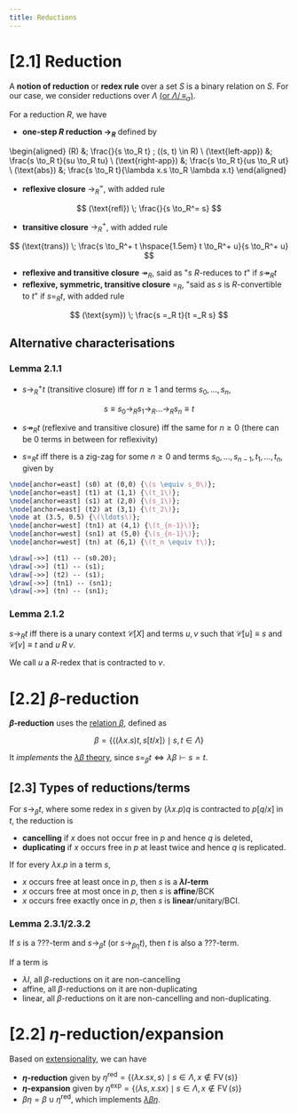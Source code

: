 ```yaml
---
title: Reductions
---
```


# [2.1] Reduction

A **notion of reduction** or **redex rule** over a set $S$ is a binary relation
on $S$. For our case, we consider reductions over $\Lambda$ [(or
$\Lambda/\!\!\equiv_\alpha$)](theories.html#alpha-conversion).

For a reduction $R$, we have

* **one-step $R$ reduction $\to_R$** defined by

\begin{aligned}
(R) &\; \frac{}{s \to_R t} \; ((s, t) \in R) \\
(\text{left-app}) &\; \frac{s \to_R t}{su \to_R tu} \\
(\text{right-app}) &\; \frac{s \to_R t}{us \to_R ut} \\
(\text{abs}) &\; \frac{s \to_R t}{\lambda x.s \to_R \lambda x.t}
\end{aligned}

* **reflexive closure** $\to_R^=$, with added rule

$$
(\text{refl}) \; \frac{}{s \to_R^= s}
$$

* **transitive closure** $\to_R^+$, with added rule

$$
(\text{trans}) \; \frac{s \to_R^+ t \hspace{1.5em} t \to_R^+ u}{s \to_R^+ u}
$$

* **reflexive and transitive closure** $\twoheadrightarrow_R$, said as "$s$
  $R$-reduces to $t$" if $s \twoheadrightarrow_R t$
* **reflexive, symmetric, transitive closure** $=_R$, "said as $s$ is
  $R$-convertible to $t$" if $s =_R t$, with added rule

$$
(\text{sym}) \; \frac{s =_R t}{t =_R s}
$$

## Alternative characterisations

### Lemma 2.1.1

* $s \to_R^+ t$ (transitive closure) iff for $n \geq 1$ and terms
  $s_0,\ldots,s_n$,

$$ s \equiv s_0 \to_R s_1 \to_R \ldots \to_R s_n \equiv t $$

* $s \twoheadrightarrow_R t$ (reflexive and transitive closure) iff the same for
  $n \geq 0$ (there can be 0 terms in between for reflexivity)

* $s =_R t$ iff there is a zig-zag for some $n \geq 0$ and terms
  $s_0, \ldots, s_{n-1}, t_1, \ldots, t_n$, given by

```{.tex .tikz width=70%}
\node[anchor=east] (s0) at (0,0) {\(s \equiv s_0\)};
\node[anchor=east] (t1) at (1,1) {\(t_1\)};
\node[anchor=east] (s1) at (2,0) {\(s_1\)};
\node[anchor=east] (t2) at (3,1) {\(t_2\)};
\node at (3.5, 0.5) {\(\ldots\)};
\node[anchor=west] (tn1) at (4,1) {\(t_{n-1}\)};
\node[anchor=west] (sn1) at (5,0) {\(s_{n-1}\)};
\node[anchor=west] (tn) at (6,1) {\(t_n \equiv t\)};

\draw[->>] (t1) -- (s0.20);
\draw[->>] (t1) -- (s1);
\draw[->>] (t2) -- (s1);
\draw[->>] (tn1) -- (sn1);
\draw[->>] (tn) -- (sn1);
```

### Lemma 2.1.2

$s \to_R t$ iff there is a unary context $\mathcal C[X]$ and terms $u, v$ such
that $\mathcal C[u] \equiv s$ and $\mathcal C[v] \equiv t$ and $u \; R \; v$.

We call $u$ a $R$-redex that is contracted to $v$.

# [2.2] $\beta$-reduction

**$\beta$-reduction** uses the
[relation $\beta$](theories.html#beta-conversion-1), defined as

$$
\beta = \{ \langle (\lambda x.s)t, s[t/x] \rangle \mid s, t \in \Lambda \}
$$

It *implements* the
[$\lambda\beta$ theory](theories.html#standard-lambdabeta-theory), since
$s =_\beta t \iff \lambda\beta \vdash s = t$.

## [2.3] Types of reductions/terms

For $s \to_\beta t$, where some redex in $s$ given by $(\lambda x.p)q$ is
contracted to $p[q/x]$ in $t$, the reduction is

* **cancelling** if $x$ does not occur free in $p$ and hence $q$ is deleted,
* **duplicating** if $x$ occurs free in $p$ at least twice and hence $q$ is
  replicated.

If for every $\lambda x.p$ in a term $s$,

* $x$ occurs free at least once in $p$, then $s$ is a **$\lambda I$-term**
* $x$ occurs free at most once in $p$, then $s$ is **affine**/BCK
* $x$ occurs free exactly once in $p$, then $s$ is **linear**/unitary/BCI.

### Lemma 2.3.1/2.3.2

If $s$ is a ???-term and $s \to_\beta t$ (or $s \to_{\beta\eta} t$), then $t$ is
also a ???-term.

If a term is

* $\lambda I$, all $\beta$-reductions on it are non-cancelling
* affine, all $\beta$-reductions on it are non-duplicating
* linear, all $\beta$-reductions on it are non-cancelling and non-duplicating.

# [2.2] $\eta$-reduction/expansion

Based on [extensionality](theories.html#extensionality-lambdabetaeta),
we can have

* **$\eta$-reduction** given by
  $\eta^{\operatorname{red}} = \{ \langle \lambda x.sx, s \rangle \mid s \in
  \Lambda, x \notin \operatorname{FV}(s) \}$
* **$\eta$-expansion** given by
  $\eta^{\operatorname{exp}} = \{ \langle \lambda s, x.sx \rangle \mid s \in
  \Lambda, x \notin \operatorname{FV}(s) \}$
* $\beta\eta = \beta \cup \eta^{\operatorname{red}}$, which implements
  [$\lambda\beta\eta$](theories.html#extensionality-lambdabetaeta).
